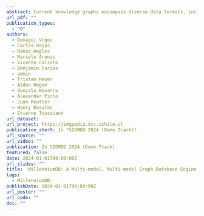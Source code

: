 ```yaml
---
abstract: Current knowledge graphs encompass diverse data formats, including images, text, tables, audio files, and videos. Additionally, the graph database ecosystem is required to support multiple coexisting data models. Addressing these challenges is essential for promoting interoperability between data sources. This demo introduces MillenniumDB, a high-performing, open-source graph database handling this diversity of data formats and models. MillenniumDB is a multi-modal, multi-model graph database, supporting the popular property graph paradigm, the Semantic Web format RDF, and the multi-layered graph model, which combines and extends the two. In terms of querying, its provides support for a Cypher-like language over property graphs and multilayered graphs, as well as SPARQL 1.1 support over RDF. The engine is build on a solid theoretical foundation and it leverages worst-case optimal join algorithms in combination with traditional relational query optimization. It also support a wide array of graph-specific tasks such as path finding, pattern recognition, and similarity search on multimodal data. In this demo, we will showcase how MillenniumDB is currently being used to host three public multi-modal knowledge graphs. The first one, a multi-layered graph called TelarKG, was developed at IMFD Chile to track the information about the Chilean constitutional reform. In the second one, called BibKG, we integrate information about Computer Science publications from different sources and make them available as a property graph. Finally, for RDF, we provide a SPARQL endpoint for Wikidata, the largest knowledge graph openly available online. We remark that our endpoints have stable links, allowing the audience to post queries using their Web browser with no restrictions, and will be available during the review process and during the demo.
url_pdf: ""
publication_types:
  - "0"
authors:
  - Domagoj Vrgoc
  - Carlos Rojas
  - Renzo Angles
  - Marcelo Arenas
  - Vicente Calisto
  - Benjamín Farías
  - admin
  - Tristan Heuer
  - Aidan Hogan
  - Gonzalo Navarro
  - Alexander Pinto
  - Juan Reutter
  - Henry Rosales
  - Etienne Toussiant
url_dataset: 
url_project: https://imgpedia.dcc.uchile.cl
publication_short: In *SIGMOD 2024 (Demo Track)*
url_source: ""
url_video: ""
publication: In SIGMOD 2024 (Demo Track)
featured: false
date: 2024-01-01T00:00:00Z
url_slides: ""
title:  MillenniumDB: A Multi-modal, Multi-model Graph Database Engine
tags:
  - MillenniumDB
publishDate: 2024-01-01T00:00:00Z
url_poster: ""
url_code: ""
doi: ""
---
```

